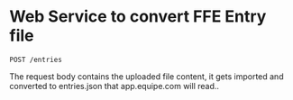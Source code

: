 # Web Service to convert FFE Entry file

`POST /entries`

The request body contains the uploaded file content, it gets imported and converted to entries.json that app.equipe.com will read..